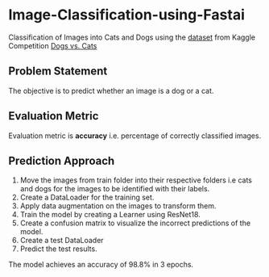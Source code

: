 # Image-Classification-using-Fastai
Classification of Images into Cats and Dogs using the [dataset](https://www.kaggle.com/c/dogs-vs-cats/data) from Kaggle Competition [Dogs vs. Cats](https://www.kaggle.com/c/dogs-vs-cats/overview)


## Problem Statement
The objective is to predict whether an image is a dog or a cat. 


## Evaluation Metric
Evaluation metric is **accuracy** i.e. percentage of correctly classified images.


## Prediction Approach
1. Move the images from train folder into their respective folders i.e cats and dogs for the images to be identified with their labels.
2. Create a DataLoader for the training set.
3. Apply data augmentation on the images to transform them.
4. Train the model by creating a Learner using ResNet18.
5. Create a confusion matrix to visualize the incorrect predictions of the model.
6. Create a test DataLoader
7. Predict the test results.

The model achieves an accuracy of 98.8% in 3 epochs. 
